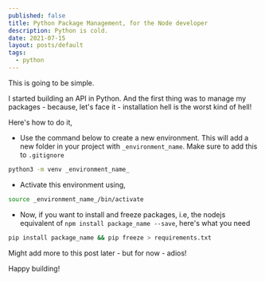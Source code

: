 ```yaml
---
published: false
title: Python Package Management, for the Node developer
description: Python is cold.
date: 2021-07-15
layout: posts/default
tags:
  - python
---
```


This is going to be simple.

I started building an API in Python. And the first thing was to manage my packages - because, let's face it - installation hell is the worst kind of hell!

Here's how to do it,

- Use the command below to create a new environment. This will add a new folder in your project with `_environment_name`. Make sure to add this to `.gitignore`

```bash
python3 -m venv _environment_name_
```

- Activate this environment using,

```bash
source _environment_name_/bin/activate
```

- Now, if you want to install and freeze packages, i.e, the nodejs equivalent of `npm install package_name --save`, here's what you need

```bash
pip install package_name && pip freeze > requirements.txt
```

Might add more to this post later - but for now - adios!

Happy building!
